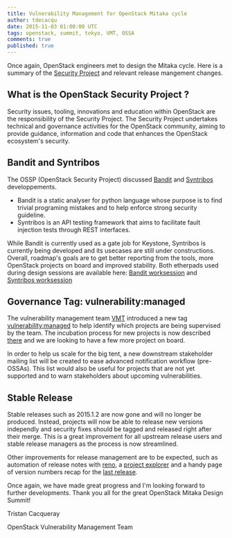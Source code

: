 ```yaml
---
title: Vulnerability Management for OpenStack Mitaka cycle
author: tdecacqu
date: 2015-11-03 01:00:00 UTC
tags: openstack, summit, tokyo, VMT, OSSA
comments: true
published: true
---
```


Once again, OpenStack engineers met to design the Mitaka cycle.
Here is a summary of the [Security Project](https://security.openstack.org)
and relevant release mangement changes.

## What is the OpenStack Security Project ?

Security issues, tooling, innovations and education within OpenStack are the responsibility of the Security Project.
The Security Project undertakes technical and governance activities for the OpenStack community,
aiming to provide guidance, information and code that enhances the OpenStack ecosystem's security.

## Bandit and Syntribos

The OSSP (OpenStack Security Project) discussed [Bandit](https://wiki.openstack.org/wiki/Security/Projects/Bandit)
and [Syntribos](http://git.openstack.org/cgit/openstack/syntribos) developpements.

* Bandit is a static analyser for python language whose purpose is to find trivial programing
  mistakes and to help enforce strong security guideline.
* Syntribos is an API testing framework that aims to facilitate fault injection tests through REST
  interfaces.

While Bandit is currently used as a gate job for Keystone, Syntribos is currently being developed
and its usecases are still under constructions.
Overall, roadmap's goals are to get better reporting from the tools, more OpenStack projects
on board and improved stability. Both etherpads used during design sessions are available here: [Bandit worksession](https://etherpad.openstack.org/p/security-mitaka-worksession-bandit) and [Syntribos worksession](https://etherpad.openstack.org/p/security-mitaka-worksession-syntribos)

## Governance Tag: vulnerability:managed

The vulnerability management team [VMT](https://security.openstack.org/vmt-process.html) introduced a new tag [vulnerability:managed](http://governance.openstack.org/reference/tags/vulnerability_managed.html)
to help identify which projects are being supervised by the team.
The incubation process for new projects is now described [there](http://governance.openstack.org/reference/tags/vulnerability_managed.html#requirements) and we are looking to have a few more project on board.

In order to help us scale for the big tent, a new downstream stakeholder mailing list will be
created to ease advanced notification workflow (pre-OSSAs).
This list would also be useful for projects that are not yet supported and to warn
stakeholders about upcoming vulnerabilities.

## Stable Release

Stable releases such as 2015.1.2 are now gone and will no longer be produced.
Instead, projects will now be able to release new versions independly and security fixes should
be tagged and released right after their merge.
This is a great improvement for all upstream release users and stable release managers as the
process is now streamlined.

Other improvements for release management are to be expected, such as automation of release notes
with [reno](http://docs.openstack.org/developer/reno/), a
[project explorer](https://www.openstack.org/software/project-navigator)
and a handy page of version numbers recap for the [last release](http://docs.openstack.org/releases/releases/liberty.html).


Once again, we have made great progress and I'm looking forward to further developments.
Thank you all for the great OpenStack Mitaka Design Summit!

Tristan Cacqueray

OpenStack Vulnerability Management Team
